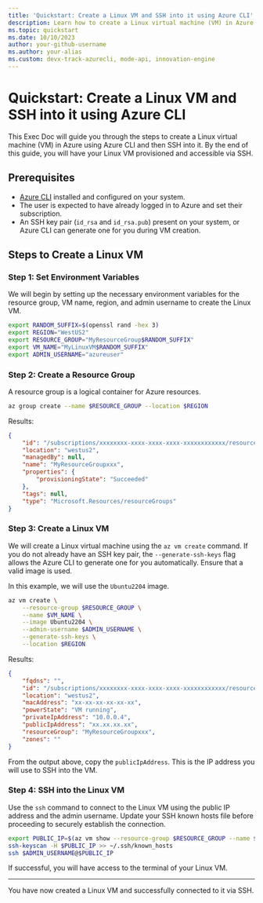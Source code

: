 ```yaml
---
title: 'Quickstart: Create a Linux VM and SSH into it using Azure CLI'
description: Learn how to create a Linux virtual machine (VM) in Azure and SSH into it using Azure CLI.
ms.topic: quickstart
ms.date: 10/10/2023
author: your-github-username
ms.author: your-alias
ms.custom: devx-track-azurecli, mode-api, innovation-engine
---
```


# Quickstart: Create a Linux VM and SSH into it using Azure CLI

This Exec Doc will guide you through the steps to create a Linux virtual machine (VM) in Azure using Azure CLI and then SSH into it. By the end of this guide, you will have your Linux VM provisioned and accessible via SSH.

## Prerequisites

- [Azure CLI](https://learn.microsoft.com/cli/azure/install-azure-cli) installed and configured on your system.
- The user is expected to have already logged in to Azure and set their subscription.
- An SSH key pair (`id_rsa` and `id_rsa.pub`) present on your system, or Azure CLI can generate one for you during VM creation.

## Steps to Create a Linux VM

### Step 1: Set Environment Variables

We will begin by setting up the necessary environment variables for the resource group, VM name, region, and admin username to create the Linux VM.

```bash
export RANDOM_SUFFIX=$(openssl rand -hex 3)
export REGION="WestUS2"
export RESOURCE_GROUP="MyResourceGroup$RANDOM_SUFFIX"
export VM_NAME="MyLinuxVM$RANDOM_SUFFIX"
export ADMIN_USERNAME="azureuser"
```

### Step 2: Create a Resource Group

A resource group is a logical container for Azure resources.

```bash
az group create --name $RESOURCE_GROUP --location $REGION
```

Results:

<!-- expected_similarity=0.3 -->

```JSON
{
    "id": "/subscriptions/xxxxxxxx-xxxx-xxxx-xxxx-xxxxxxxxxxxx/resourceGroups/MyResourceGroupxxx",
    "location": "westus2",
    "managedBy": null,
    "name": "MyResourceGroupxxx",
    "properties": {
        "provisioningState": "Succeeded"
    },
    "tags": null,
    "type": "Microsoft.Resources/resourceGroups"
}
```

### Step 3: Create a Linux VM

We will create a Linux virtual machine using the `az vm create` command. If you do not already have an SSH key pair, the `--generate-ssh-keys` flag allows the Azure CLI to generate one for you automatically. Ensure that a valid image is used.

In this example, we will use the `Ubuntu2204` image.

```bash
az vm create \
    --resource-group $RESOURCE_GROUP \
    --name $VM_NAME \
    --image Ubuntu2204 \
    --admin-username $ADMIN_USERNAME \
    --generate-ssh-keys \
    --location $REGION
```

Results:

<!-- expected_similarity=0.3 -->

```JSON
{
    "fqdns": "",
    "id": "/subscriptions/xxxxxxxx-xxxx-xxxx-xxxx-xxxxxxxxxxxx/resourceGroups/MyResourceGroupxxx/providers/Microsoft.Compute/virtualMachines/MyLinuxVMxxx",
    "location": "westus2",
    "macAddress": "xx-xx-xx-xx-xx-xx",
    "powerState": "VM running",
    "privateIpAddress": "10.0.0.4",
    "publicIpAddress": "xx.xx.xx.xx",
    "resourceGroup": "MyResourceGroupxxx",
    "zones": ""
}
```

From the output above, copy the `publicIpAddress`. This is the IP address you will use to SSH into the VM.

### Step 4: SSH into the Linux VM

Use the `ssh` command to connect to the Linux VM using the public IP address and the admin username. Update your SSH known hosts file before proceeding to securely establish the connection.

```bash
export PUBLIC_IP=$(az vm show --resource-group $RESOURCE_GROUP --name $VM_NAME --show-details --query publicIps -o tsv)
ssh-keyscan -H $PUBLIC_IP >> ~/.ssh/known_hosts
ssh $ADMIN_USERNAME@$PUBLIC_IP
```

If successful, you will have access to the terminal of your Linux VM.

---

You have now created a Linux VM and successfully connected to it via SSH.